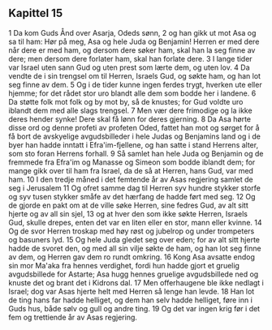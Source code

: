 ## Kapittel 15

1 Da kom Guds Ånd over Asarja, Odeds sønn,
2 og han gikk ut mot Asa og sa til ham: Hør på meg, Asa og hele Juda og Benjamin! Herren er med dere når dere er med ham, og dersom dere søker ham, skal han la seg finne av dere; men dersom dere forlater ham, skal han forlate dere.
3 I lange tider var Israel uten sann Gud og uten prest som lærte dem, og uten lov.
4 Da vendte de i sin trengsel om til Herren, Israels Gud, og søkte ham, og han lot seg finne av dem.
5 Og i de tider kunne ingen ferdes trygt, hverken ute eller hjemme; for det rådet stor uro blandt alle dem som bodde her i landene.
6 Da støtte folk mot folk og by mot by, så de knustes; for Gud voldte uro iblandt dem med alle slags trengsel.
7 Men vær dere frimodige og la ikke deres hender synke! Dere skal få lønn for deres gjerning.
8 Da Asa hørte disse ord og denne profeti av profeten Oded, fattet han mot og sørget for å få bort de avskyelige avgudsbilleder i hele Judas og Benjamins land og i de byer han hadde inntatt i Efra'im-fjellene, og han satte i stand Herrens alter, som sto foran Herrens forhall.
9 Så samlet han hele Juda og Benjamin og de fremmede fra Efra'im og Manasse og Simeon som bodde iblandt dem; for mange gikk over til ham fra Israel, da de så at Herren, hans Gud, var med ham.
10 I den tredje måned i det femtende år av Asas regjering samlet de seg i Jerusalem
11 Og ofret samme dag til Herren syv hundre stykker storfe og syv tusen stykker småfe av det hærfang de hadde ført med seg.
12 Og de gjorde en pakt om at de ville søke Herren, sine fedres Gud, av alt sitt hjerte og av all sin sjel,
13 og at hver den som ikke søkte Herren, Israels Gud, skulle drepes, enten det var en liten eller en stor, mann eller kvinne.
14 Og de svor Herren troskap med høy røst og jubelrop og under trompeters og basuners lyd.
15 Og hele Juda gledet seg over eden; for av alt sitt hjerte hadde de svoret den, og med all sin vilje søkte de ham, og han lot seg finne av dem, og Herren gav dem ro rundt omkring.
16 Kong Asa avsatte endog sin mor Ma'aka fra hennes verdighet, fordi hun hadde gjort et gruelig avgudsbillede for Astarte; Asa hugg hennes gruelige avgudsbillede ned og knuste det og brant det i Kidrons dal.
17 Men offerhaugene ble ikke nedlagt i Israel; dog var Asas hjerte helt med Herren så lenge han levde.
18 Han lot de ting hans far hadde helliget, og dem han selv hadde helliget, føre inn i Guds hus, både sølv og gull og andre ting.
19 Og det var ingen krig før i det fem og trettiende år av Asas regjering.

